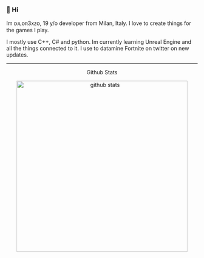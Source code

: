 ### 👋 Hi
Im ᴅᴊʟᴏʀ3xᴢᴏ, 19 y/o developer from Milan, Italy. I love to create things for the games I play.

I mostly use C++, C# and python. Im currently learning Unreal Engine and all the things connected to it. I use to datamine Fortnite on twitter on new updates.
 
---
<p align="center">Github Stats</p>

<p align="center">
    <img src="https://github-readme-stats.vercel.app/api?username=djlorenzouasset&show_icons=true&theme=dark" alt="github stats" width="450">
</p>